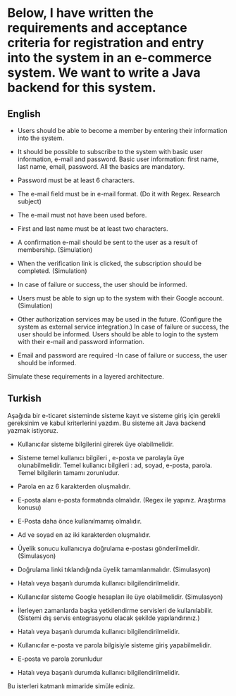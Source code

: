# Below, I have written the requirements and acceptance criteria for registration and entry into the system in an e-commerce system. We want to write a Java backend for this system.

## English 
- Users should be able to become a member by entering their information into the system.

- It should be possible to subscribe to the system with basic user information, e-mail and password. Basic user information: first name, last name, email, password. All the basics are mandatory.
- Password must be at least 6 characters.
- The e-mail field must be in e-mail format. (Do it with Regex. Research subject)
- The e-mail must not have been used before.
- First and last name must be at least two characters.
- A confirmation e-mail should be sent to the user as a result of membership. (Simulation)
- When the verification link is clicked, the subscription should be completed. (Simulation)
- In case of failure or success, the user should be informed.
- Users must be able to sign up to the system with their Google account. (Simulation)


- Other authorization services may be used in the future. (Configure the system as external service integration.)
In case of failure or success, the user should be informed.
Users should be able to login to the system with their e-mail and password information.
- Email and password are required
-In case of failure or success, the user should be informed.

Simulate these requirements in a layered architecture.

## Turkish

Aşağıda bir e-ticaret sisteminde sisteme kayıt ve sisteme giriş için gerekli gereksinim ve kabul kriterlerini yazdım. Bu sisteme ait Java backend yazmak istiyoruz.

- Kullanıcılar sisteme bilgilerini girerek üye olabilmelidir.

- Sisteme temel kullanıcı bilgileri , e-posta ve parolayla üye olunabilmelidir. Temel kullanıcı bilgileri : ad, soyad, e-posta, parola. Temel bilgilerin tamamı zorunludur.
- Parola en az 6 karakterden oluşmalıdır.
- E-posta alanı e-posta formatında olmalıdır. (Regex ile yapınız. Araştırma konusu)
- E-Posta daha önce kullanılmamış olmalıdır.
- Ad ve soyad en az iki karakterden oluşmalıdır.
- Üyelik sonucu kullanıcıya doğrulama e-postası gönderilmelidir. (Simulasyon)
- Doğrulama linki tıklandığında üyelik tamamlanmalıdır. (Simulasyon)
- Hatalı veya başarılı durumda kullanıcı bilgilendirilmelidir.
- Kullanıcılar sisteme Google hesapları ile üye olabilmelidir. (Simulasyon)

- İlerleyen zamanlarda başka yetkilendirme servisleri de kullanılabilir. (Sistemi dış servis entegrasyonu olacak şekilde yapılandırınız.)
- Hatalı veya başarılı durumda kullanıcı bilgilendirilmelidir.
- Kullanıcılar e-posta ve parola bilgisiyle sisteme giriş yapabilmelidir.

- E-posta ve parola zorunludur
- Hatalı veya başarılı durumda kullanıcı bilgilendirilmelidir.

Bu isterleri katmanlı mimaride simüle ediniz.
